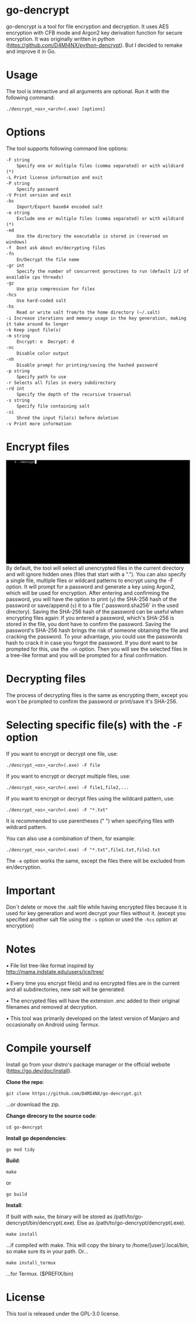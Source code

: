 # go-dencrypt
go-dencrypt is a tool for file encryption and decryption. It uses AES encryption with CFB mode and Argon2 key derivation function for secure encryption.
It was originally written in python (https://github.com/D4MI4NX/python-dencrypt). But I decided to remake and improve it in Go.

# Usage

The tool is interactive and all arguments are optional. Run it with the following command:

    ./dencrypt_<os>_<arch>(.exe) [options]

# Options

The tool supports following command line options:

    -F string
        Specify one or multiple files (comma separated) or with wildcard (*)
    -L Print license information and exit
    -P string
    	Specify password
    -V Print version and exit
    -bs
        Import/Export base64 encoded salt
    -e string
        Exclude one or multiple files (comma separated) or with wildcard (*)
    -ed
        Use the directory the executable is stored in (reversed on windows)
    -f  Dont ask about en/decrypting files
    -fn
        En/Decrypt the file name
    -gr int
        Specify the number of concurrent goroutines to run (default 1/2 of available cpu threads)
    -gz
        Use gzip compression for files
    -hcs
        Use hard-coded salt
    -hs
        Read or write salt from/to the home directory (~/.salt)
    -i Increase iterations and memory usage in the key generation, making it take around 6x longer
    -k Keep input file(s)
    -m string
        Encrypt: e  Decrypt: d
    -nc
        Disable color output
    -nh
        Disable prompt for printing/saving the hashed password
    -p string
        Specify path to use
    -r Selects all files in every subdirectory
    -rd int
        Specify the depth of the recursive traversal
    -s string
        Specify file containing salt
    -si
        Shred the input file(s) before deletion
    -v Print more information

# Encrypt files
![](https://github.com/D4MI4NX/go-dencrypt/blob/main/dencrypt_demo_encrypt.GIF)
By default, the tool will select all unencrypted files in the current directory and will ignore hidden ones (files that start with a "."). You can also specify a single file, multiple files or wildcard patterns to encrypt using the -F option. It will prompt for a password and generate a key using Argon2, which will be used for encryption. After entering and confirming the password, you will have the option to print (`y`) the SHA-256 hash of the password or save/append (`s`) it to a file ('.password.sha256' in the used directory). Saving the SHA-256 hash of the password can be useful when encrypting files again: If you entered a password, which's SHA-256 is stored in the file, you dont have to confirm the password. Saving the password's SHA-256 hash brings the risk of someone obtaining the file and cracking the password. To your advantage, you could use the passwords hash to crack it in case you forgot the password. If you dont want to be prompted for this, use the `-nh` option. Then you will see the selected files in a tree-like format and you will be prompted for a final confirmation.


# Decrypting files

The process of decrypting files is the same as encrypting them, except you won´t be prompted to confirm the password or print/save it's SHA-256.

# Selecting specific file(s) with the `-F` option

If you want to encrypt or decrypt one file, use:

    ./dencrypt_<os>_<arch>(.exe) -F file
If you want to encrypt or decrypt multiple files, use:

    ./dencrypt_<os>_<arch>(.exe) -F file1,file2,...
If you want to encrypt or decrypt files using the wildcard pattern, use:

    ./dencrypt_<os>_<arch>(.exe) -F "*.txt"

It is recommended to use parentheses (" ") when specifying files with wildcard pattern.

You can also use a combination of them, for example:

    ./dencrypt_<os>_<arch>(.exe) -F "*.txt",file1.txt,file2.txt

The `-e` option works the same, except the files there will be excluded from en/decryption.

# Important

Don´t delete or move the .salt file while having encrypted files because it is used for key generation and wont decrypt your files without it. (except you specified another salt file using the `-s` option or used the `-hcs` option at encryption)

# Notes

• File list tree-like format inspired by http://mama.indstate.edu/users/ice/tree/

• Every time you encrypt file(s) and no encrypted files are in the current and all subdirectories, new salt will be generated.

• The encrypted files will have the extension .enc added to their original filenames and removed at decryption.

• This tool was primarily developed on the latest version of Manjaro and occasionally on Android using Termux.

# Compile yourself

Install go from your distro's package manager or the official website (https://go.dev/doc/install).

**Clone the repo**:

    git clone https://github.com/D4MI4NX/go-dencrypt.git

...or download the zip.

**Change direcory to the source code**:

    cd go-dencrypt

**Install go dependencies**:

    go mod tidy

**Build**:

    make
  or

    go build

**Install**:

If built with `make`, the binary will be stored as /path/to/go-dencrypt/bin/dencrypt(.exe). Else as /path/to/go-dencrypt/dencrypt(.exe).


    make install
  ...if compiled with make. This will copy the binary to /home/[user]/.local/bin, so make sure its in your path. Or...

    make install_termux
  ...for Termux. ($PREFIX/bin)

# License

This tool is released under the GPL-3.0 license.
